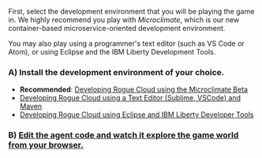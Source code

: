 
First, select the development environment that you will be playing the game in. We highly recommend you play with *Microclimate*, which is our new container-based microservice-oriented development environment. 

You may also play using a programmer's text editor (such as VS Code or Atom), or using Eclipse and the IBM Liberty Development Tools.

### A) Install the development environment of your choice.
- **Recommended**: [Developing Rogue Cloud using the Microclimate Beta](Developing-Microclimate.md)
- [Developing Rogue Cloud using a Text Editor (Sublime, VSCode) and Maven](Developing-Text-Editor.md)
- [Developing Rogue Cloud using Eclipse and IBM Liberty Developer Tools](Developing-LibertyDevTools.md)

### B) [Edit the agent code and watch it explore the game world from your browser.](Developing-CodingNextSteps.md)

